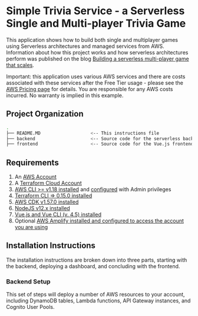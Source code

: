 # Simple Trivia Service - a Serverless Single and Multi-player Trivia Game

This application shows how to build both single and multiplayer games using Serverless architectures and managed services from AWS.  Information about how this project works and how serverless architectures perform was published on the blog [Building a serverless multi-player game that scales](https://aws.amazon.com/blogs/compute/building-a-serverless-multiplayer-game-that-scales/).

Important: this application uses various AWS services and there are costs associated with these services after the Free Tier usage - please see the [AWS Pricing page](https://aws.amazon.com/pricing/) for details. You are responsible for any AWS costs incurred. No warranty is implied in this example.

## Project Organization

```bash
.
├── README.MD                   <-- This instructions file
├── backend                     <-- Source code for the serverless backend
├── frontend                    <-- Source code for the Vue.js frontend
```

## Requirements
1. An [AWS Account](https://portal.aws.amazon.com/gp/aws/developer/registration/index.html)
2. A [Terraform Cloud Account](https://app.terraform.io/signup/account)
3. [AWS CLI >= v1.18 installed](https://docs.aws.amazon.com/cli/latest/userguide/cli-chap-install.html) and [configured](https://docs.aws.amazon.com/cli/latest/userguide/cli-chap-configure.html) with Admin privileges
4. [Terraform CLI => 0.15.0 installed](https://tfswitch.warrensbox.com/Install/)
5. [AWS CDK v1.57.0 installed](https://docs.aws.amazon.com/cdk/latest/guide/getting_started.html#getting_started_install)
6. [NodeJS v12.x installed](https://nodejs.org/en/download/package-manager/)
7. [Vue.js and Vue CLI (v. 4.5) installed](https://vuejs.org/v2/guide/installation.html)
8. Optional [AWS Amplify installed and configured to access the account you are using](https://docs.amplify.aws/cli/start/install)

## Installation Instructions
The installation instructions are broken down into three parts, starting with the backend, deploying a dashboard, and concluding with the frontend.

### Backend Setup

This set of steps will deploy a number of AWS resources to your account, including DynamoDB tables, Lambda functions, API Gateway instances, and Cognito User Pools.